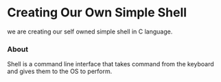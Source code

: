 # Creating Our Own Simple Shell

we are creating our self owned simple shell in C language.

### About

Shell is a command line interface that takes command from the keyboard and
gives them to the OS to perform.
